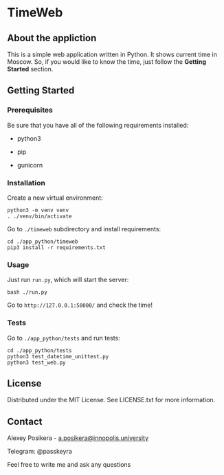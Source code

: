 # TimeWeb

## About the appliction

This is a simple web application written in Python. It shows current time in Moscow. So, if you would like to know the time, just follow the **Getting Started** section.

## Getting Started

### Prerequisites

Be sure that you have all of the following requirements installed:

* python3

* pip

* gunicorn

### Installation

Create a new virtual environment:

```
python3 -m venv venv
. ./venv/bin/activate
```

Go to `./timeweb` subdirectory and install requirements:

```
cd ./app_python/timeweb
pip3 install -r requirements.txt
```

### Usage

Just run `run.py`, which will start the server:

```
bash ./run.py
```

Go to `http://127.0.0.1:50000/` and check the time!

### Tests

Go to `./app_python/tests` and run tests:

```
cd ./app_python/tests
python3 test_datetime_unittest.py
python3 test_web.py
```

## License

Distributed under the MIT License. See LICENSE.txt for more information.

## Contact

Alexey Posikera - a.posikera@innopolis.university

Telegram: @passkeyra

Feel free to write me and ask any questions
